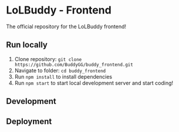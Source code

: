 # LoLBuddy - Frontend

The official repository for the LoLBuddy frontend!

## Run locally
1. Clone repository: `git clone https://github.com/BuddyGG/buddy_frontend.git`
2. Navigate to folder: `cd buddy_frontend`
3. Run `npm install` to install dependencies
4. Run `npm start` to start local development server and start coding! 
## Development
## Deployment